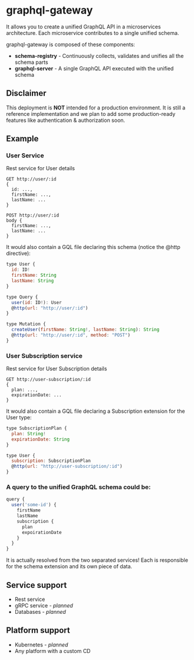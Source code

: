 # graphql-gateway

It allows you to create a unified GraphQL API in a microservices architecture. Each microservice contributes to a single unified schema.

graphql-gateway is composed of these components:

- **schema-registry** - Continuously collects, validates and unifies all the schema parts
- **graphql-server** - A single GraphQL API executed with the unified schema

## Disclaimer
This deployment is **NOT** intended for a production environment. It is still a reference implementation and we plan to add some production-ready features like authentication & authorization soon.

## Example

### User Service

Rest service for User details

```
GET http://user/:id
{
  id: ...,
  firstName: ...,
  lastName: ...
}

POST http://user/:id
body {
  firstName: ...,
  lastName: ...
}
```

It would also contain a GQL file declaring this schema (notice the @http directive):

```js
type User {
  id: ID!
  firstName: String
  lastName: String
}

type Query {
  user(id: ID!): User
  @http(url: "http://user/:id")
}

type Mutation {
  createUser(firstName: String!, lastName: String): String
  @http(url: "http://user/:id", method: "POST")
}
```

### User Subscription service

Rest service for User Subscription details

```
GET http://user-subscription/:id
{
  plan: ...,
  expirationDate: ...
}
```

It would also contain a GQL file declaring a Subscription extension for the User type:

```js
type SubscriptionPlan {
  plan: String!
  expirationDate: String
}

type User {
  subscription: SubscriptionPlan
  @http(url: "http://user-subscription/:id")
}
```

### A query to the unified GraphQL schema could be:

```js
query {
  user('some-id') {
    firstName
    lastName
    subscription {
      plan
      expoirationDate
    }
  }
}
```

It is actually resolved from the two separated services! Each is responsible for the schema extension and its own piece of data.

## Service support

- Rest service
- gRPC service - _planned_
- Databases - _planned_

## Platform support

- Kubernetes - _planned_
- Any platform with a custom CD
